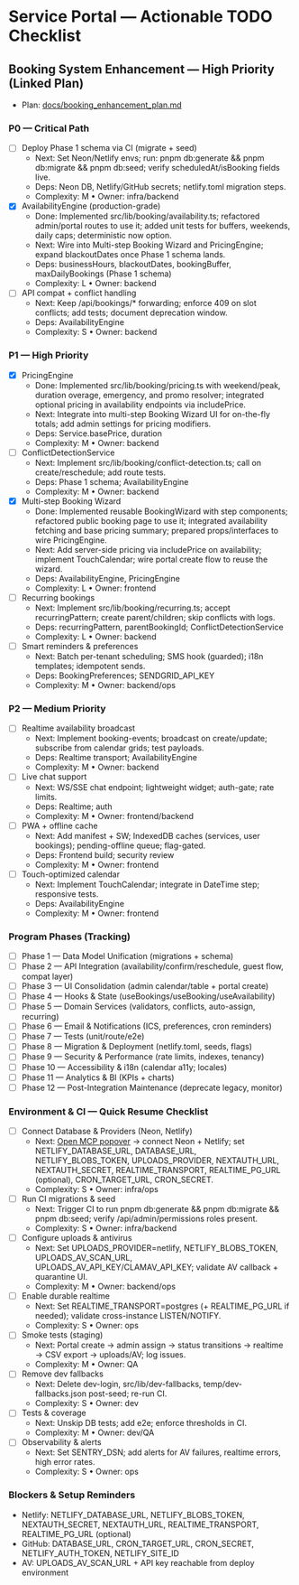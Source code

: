 # Service Portal — Actionable TODO Checklist

## Booking System Enhancement — High Priority (Linked Plan)
- Plan: [docs/booking_enhancement_plan.md](./booking_enhancement_plan.md)

### P0 — Critical Path
- [ ] Deploy Phase 1 schema via CI (migrate + seed)
  - Next: Set Neon/Netlify envs; run: pnpm db:generate && pnpm db:migrate && pnpm db:seed; verify scheduledAt/isBooking fields live.
  - Deps: Neon DB, Netlify/GitHub secrets; netlify.toml migration steps.
  - Complexity: M • Owner: infra/backend
- [x] AvailabilityEngine (production-grade)
  - Done: Implemented src/lib/booking/availability.ts; refactored admin/portal routes to use it; added unit tests for buffers, weekends, daily caps; deterministic now option.
  - Next: Wire into Multi-step Booking Wizard and PricingEngine; expand blackoutDates once Phase 1 schema lands.
  - Deps: businessHours, blackoutDates, bookingBuffer, maxDailyBookings (Phase 1 schema)
  - Complexity: L • Owner: backend
- [ ] API compat + conflict handling
  - Next: Keep /api/bookings/* forwarding; enforce 409 on slot conflicts; add tests; document deprecation window.
  - Deps: AvailabilityEngine
  - Complexity: S • Owner: backend

### P1 — High Priority
- [x] PricingEngine
  - Done: Implemented src/lib/booking/pricing.ts with weekend/peak, duration overage, emergency, and promo resolver; integrated optional pricing in availability endpoints via includePrice.
  - Next: Integrate into multi-step Booking Wizard UI for on-the-fly totals; add admin settings for pricing modifiers.
  - Deps: Service.basePrice, duration
  - Complexity: M • Owner: backend
- [ ] ConflictDetectionService
  - Next: Implement src/lib/booking/conflict-detection.ts; call on create/reschedule; add route tests.
  - Deps: Phase 1 schema; AvailabilityEngine
  - Complexity: M • Owner: backend
- [x] Multi-step Booking Wizard
  - Done: Implemented reusable BookingWizard with step components; refactored public booking page to use it; integrated availability fetching and base pricing summary; prepared props/interfaces to wire PricingEngine.
  - Next: Add server-side pricing via includePrice on availability; implement TouchCalendar; wire portal create flow to reuse the wizard.
  - Deps: AvailabilityEngine, PricingEngine
  - Complexity: L • Owner: frontend
- [ ] Recurring bookings
  - Next: Implement src/lib/booking/recurring.ts; accept recurringPattern; create parent/children; skip conflicts with logs.
  - Deps: recurringPattern, parentBookingId; ConflictDetectionService
  - Complexity: L • Owner: backend
- [ ] Smart reminders & preferences
  - Next: Batch per-tenant scheduling; SMS hook (guarded); i18n templates; idempotent sends.
  - Deps: BookingPreferences; SENDGRID_API_KEY
  - Complexity: M • Owner: backend/ops

### P2 — Medium Priority
- [ ] Realtime availability broadcast
  - Next: Implement booking-events; broadcast on create/update; subscribe from calendar grids; test payloads.
  - Deps: Realtime transport; AvailabilityEngine
  - Complexity: M • Owner: backend
- [ ] Live chat support
  - Next: WS/SSE chat endpoint; lightweight widget; auth-gate; rate limits.
  - Deps: Realtime; auth
  - Complexity: M • Owner: frontend/backend
- [ ] PWA + offline cache
  - Next: Add manifest + SW; IndexedDB caches (services, user bookings); pending-offline queue; flag-gated.
  - Deps: Frontend build; security review
  - Complexity: M • Owner: frontend
- [ ] Touch-optimized calendar
  - Next: Implement TouchCalendar; integrate in DateTime step; responsive tests.
  - Deps: AvailabilityEngine
  - Complexity: M • Owner: frontend

### Program Phases (Tracking)
- [ ] Phase 1 — Data Model Unification (migrations + schema)
- [ ] Phase 2 — API Integration (availability/confirm/reschedule, guest flow, compat layer)
- [ ] Phase 3 — UI Consolidation (admin calendar/table + portal create)
- [ ] Phase 4 — Hooks & State (useBookings/useBooking/useAvailability)
- [ ] Phase 5 — Domain Services (validators, conflicts, auto-assign, recurring)
- [ ] Phase 6 — Email & Notifications (ICS, preferences, cron reminders)
- [ ] Phase 7 — Tests (unit/route/e2e)
- [ ] Phase 8 — Migration & Deployment (netlify.toml, seeds, flags)
- [ ] Phase 9 — Security & Performance (rate limits, indexes, tenancy)
- [ ] Phase 10 — Accessibility & i18n (calendar a11y; locales)
- [ ] Phase 11 — Analytics & BI (KPIs + charts)
- [ ] Phase 12 — Post-Integration Maintenance (deprecate legacy, monitor)

### Environment & CI — Quick Resume Checklist
- [ ] Connect Database & Providers (Neon, Netlify)
  - Next: [Open MCP popover](#open-mcp-popover) → connect Neon + Netlify; set NETLIFY_DATABASE_URL, DATABASE_URL, NETLIFY_BLOBS_TOKEN, UPLOADS_PROVIDER, NEXTAUTH_URL, NEXTAUTH_SECRET, REALTIME_TRANSPORT, REALTIME_PG_URL (optional), CRON_TARGET_URL, CRON_SECRET.
  - Complexity: S • Owner: infra/ops
- [ ] Run CI migrations & seed
  - Next: Trigger CI to run pnpm db:generate && pnpm db:migrate && pnpm db:seed; verify /api/admin/permissions roles present.
  - Complexity: S • Owner: infra/backend
- [ ] Configure uploads & antivirus
  - Next: Set UPLOADS_PROVIDER=netlify, NETLIFY_BLOBS_TOKEN, UPLOADS_AV_SCAN_URL, UPLOADS_AV_API_KEY/CLAMAV_API_KEY; validate AV callback + quarantine UI.
  - Complexity: M • Owner: backend/ops
- [ ] Enable durable realtime
  - Next: Set REALTIME_TRANSPORT=postgres (+ REALTIME_PG_URL if needed); validate cross-instance LISTEN/NOTIFY.
  - Complexity: S • Owner: ops
- [ ] Smoke tests (staging)
  - Next: Portal create → admin assign → status transitions → realtime → CSV export → uploads/AV; log issues.
  - Complexity: M • Owner: QA
- [ ] Remove dev fallbacks
  - Next: Delete dev-login, src/lib/dev-fallbacks, temp/dev-fallbacks.json post-seed; re-run CI.
  - Complexity: S • Owner: dev
- [ ] Tests & coverage
  - Next: Unskip DB tests; add e2e; enforce thresholds in CI.
  - Complexity: M • Owner: dev/QA
- [ ] Observability & alerts
  - Next: Set SENTRY_DSN; add alerts for AV failures, realtime errors, high error rates.
  - Complexity: S • Owner: ops

### Blockers & Setup Reminders
- Netlify: NETLIFY_DATABASE_URL, NETLIFY_BLOBS_TOKEN, NEXTAUTH_SECRET, NEXTAUTH_URL, REALTIME_TRANSPORT, REALTIME_PG_URL (optional)
- GitHub: DATABASE_URL, CRON_TARGET_URL, CRON_SECRET, NETLIFY_AUTH_TOKEN, NETLIFY_SITE_ID
- AV: UPLOADS_AV_SCAN_URL + API key reachable from deploy environment
